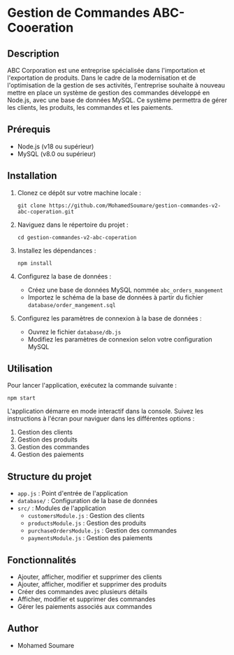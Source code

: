 # Gestion de Commandes ABC-Cooeration

## Description
ABC Corporation est une entreprise spécialisée dans l'importation et l'exportation de produits. Dans le cadre de la modernisation et de l'optimisation de la gestion de ses activités, l'entreprise souhaite à nouveau mettre en place un système de gestion des commandes développé en Node.js, avec une base de données MySQL. Ce système permettra de gérer les clients, les produits, les commandes et les paiements.

## Prérequis

- Node.js (v18 ou supérieur)
- MySQL (v8.0 ou supérieur)

## Installation

1. Clonez ce dépôt sur votre machine locale :
   ```
   git clone https://github.com/MohamedSoumare/gestion-commandes-v2-abc-coperation.git
   ```

2. Naviguez dans le répertoire du projet :
   ```
   cd gestion-commandes-v2-abc-coperation
   ```

3. Installez les dépendances :
   ```
   npm install
   ```

4. Configurez la base de données :
   - Créez une base de données MySQL nommée `abc_orders_mangement`
   - Importez le schéma de la base de données à partir du fichier `database/order_mangement.sql`

5. Configurez les paramètres de connexion à la base de données :
   - Ouvrez le fichier `database/db.js`
   - Modifiez les paramètres de connexion selon votre configuration MySQL


## Utilisation

Pour lancer l'application, exécutez la commande suivante :

```
npm start
```

L'application démarre en mode interactif dans la console. Suivez les instructions à l'écran pour naviguer dans les différentes options :

1. Gestion des clients
2. Gestion des produits
3. Gestion des commandes
4. Gestion des paiements

## Structure du projet

- `app.js` : Point d'entrée de l'application
- `database/` : Configuration de la base de données
- `src/` : Modules de l'application
  - `customersModule.js` : Gestion des clients
  - `productsModule.js` : Gestion des produits
  - `purchaseOrdersModule.js` : Gestion des commandes
  - `paymentsModule.js` : Gestion des paiements


## Fonctionnalités

- Ajouter, afficher, modifier et supprimer des clients
- Ajouter, afficher, modifier et supprimer des produits
- Créer des commandes avec plusieurs détails
- Afficher, modifier et supprimer des commandes
- Gérer les paiements associés aux commandes

## Author

- Mohamed Soumare